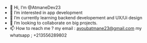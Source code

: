 - 👋 Hi, I’m @AtmaneDev23
- 👀 I’m interested in app development
- 🌱 I’m currently learning backend developement and UX/Ui design
- 💞️ I’m looking to collaborate on big projects.
- 📫 How to reach me ? my email : ayoubatmane23@gmail.com my whatsapp ; +213556289802

<!---
AtmaneDev23/AtmaneDev23 is a ✨ special ✨ repository because its `README.md` (this file) appears on your GitHub profile.
You can click the Preview link to take a look at your changes.
--->
